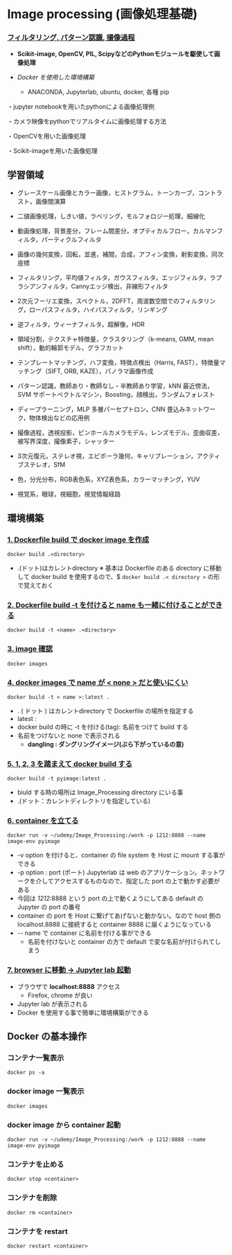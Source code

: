 # Image processing (画像処理基礎)
### <u>フィルタリング, パターン認識, 撮像過程</u>
- **Scikit-image, OpenCV, PIL, ScipyなどのPythonモジュールを駆使して画像処理**

- *Docker を使用した環境構築*
  - ANACONDA, Jupyterlab, ubuntu, docker, 各種 pip

・jupyter notebookを用いたpythonによる画像処理例

・カメラ映像をpythonでリアルタイムに画像処理する方法

・OpenCVを用いた画像処理

・Scikit-imageを用いた画像処理
## 学習領域
- グレースケール画像とカラー画像，ヒストグラム，トーンカーブ，コントラスト，画像間演算

- 二値画像処理，しきい値，ラベリング，モルフォロジー処理，細線化

- 動画像処理，背景差分，フレーム間差分，オプティカルフロー，カルマンフィルタ，パーティクルフィルタ

- 画像の幾何変換，回転，並進，補間，合成，アフィン変換，射影変換，同次座標

- フィルタリング，平均値フィルタ，ガウスフィルタ，エッジフィルタ，ラプラシアンフィルタ，Cannyエッジ検出，非線形フィルタ

- 2次元フーリエ変換，スペクトル，2DFFT，周波数空間でのフィルタリング，ローパスフィルタ，ハイパスフィルタ，リンギング

- 逆フィルタ，ウィーナフィルタ，超解像，HDR

- 領域分割，テクスチャ特徴量，クラスタリング（k-means, GMM, mean shift），動的輪郭モデル，グラフカット

- テンプレートマッチング，ハフ変換，特徴点検出（Harris, FAST），特徴量マッチング（SIFT, ORB, KAZE），パノラマ画像作成

- パターン認識，教師あり・教師なし・半教師あり学習，kNN 最近傍法，SVM サポートベクトルマシン，Boosting，顔検出，ランダムフォレスト

- ディープラーニング，MLP 多層パーセプトロン，CNN 畳込みネットワーク，物体検出などの応用例

- 撮像過程，透視投影，ピンホールカメラモデル，レンズモデル，歪曲収差，被写界深度，撮像素子，シャッター

- 3次元復元，ステレオ視，エピポーラ幾何，キャリブレーション，アクティブステレオ，SfM

- 色，分光分布，RGB表色系，XYZ表色系，カラーマッチング，YUV

- 視覚系，眼球，視細胞，視覚情報経路

##  環境構築
### <u>1. Dockerfile build で docker image を作成</u>
    docker build .<directory>
- .(ドット)はカレントdirectory ※ 基本は Dockerfile のある directory に移動して docker build を使用するので、$ `docker build .< directory >` の形で覚えておく
### <u>2. Dockerfile build -t を付けると name も一緒に付けることができる</u>
    docker build -t <name> .<directory>
### <u>3. image 確認</u>
    docker images
### <u>4. docker images で name が < none > だと使いにくい</u>
    docker build -t < name >:latest .
- . ( ドット ) はカレントdirectory で Dockerfile の場所を指定する
- latest :
- docker build の時に -t を付ける(tag): 名前をつけて build する
- 名前をつけないと none で表示される
  - **dangling : ダングリングイメージ(ぶら下がっているの意)**
### <u>5. 1, 2, 3 を踏まえて docker build する</u>
    docker build -t pyimage:latest .
- biuld する時の場所は Image_Processing directory にいる事
- .(ドット：カレントディレクトリを指定している)
### <u>6. container を立てる</u>
    docker run -v ~/udemy/Image_Processing:/work -p 1212:8888 --name image-env pyimage
- -v option を付けると、container の file system を Host に mount する事ができる
- -p option : port (ポート) Jupyterlab は web のアプリケーション。ネットワークを介してアクセスするものなので、指定した port の上で動かす必要がある
- 今回は *1212*:8888 という port の上で動くようにしてある default の Jupyter の port の番号
- container の port を Host に繋げてあげないと動かない。なので host 側の localhost.8888 に接続すると container 8888 に届くようになっている
-   -- name で container に名前を付ける事ができる
    -   名前を付けないと container の方で default で変な名前が付けられてしまう
### <u>7. browser に移動 -> Jupyter lab 起動</u>
-  ブラウザで **localhost:8888** アクセス
   -  Firefox, chrome が良い
-  Jupyter lab が表示される
-  Docker を使用する事で簡単に環境構築ができる
## Docker の基本操作
### コンテナ一覧表示
    docker ps -a
### docker image 一覧表示
    docker images
### docker image から container 起動
    docker run -v ~/udemy/Image_Processing:/work -p 1212:8888 --name image-env pyimage
### コンテナを止める
    docker stop <container>
### コンテナを削除
    docker rm <container>
### コンテナを restart
    docker restart <container>
